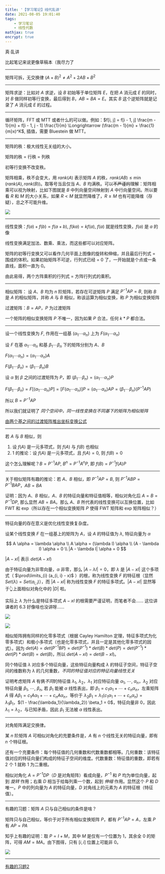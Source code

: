 ```yaml
---
title: '【学习笔记】线代乱讲'
date: 2021-08-05 19:01:40
tags:
    - 学习笔记
    - 线性代数
mathjax: true
encrypt: true
---
```


真·乱讲

比起笔记来说更像草稿本（我尽力了

---

矩阵可拆，无交换律 $(A + B)^2 \neq A^2 + 2AB + B^2$

---

矩阵求逆：比如对 $A$ 求逆，设 $B$ 初始等于单位矩阵 $E$，在把 $A$ 消元成 $E$ 的同时，对 $B$ 做同样初等行变换，最后得到 $B$，$AB = BA = E$。其实 $B$ 这个逆矩阵就是记录了 $A$ 消元成 $E$ 的过程。

---

循环矩阵，FFT 或 MTT 或者什么的可以做。例如：$f[i, j] = f[i - 1, j] \frac{m - 1}{m} + f[i - 1, j - 1] \frac{1}{m} \Longrightarrow (\frac{m - 1}{m} + \frac{1}{m}x)^K$, 插值，需要 Bluestein 做 MTT。

---

矩阵的秩：极大线性无关组的大小。

矩阵的秩 = 行秩 = 列秩

初等行变换不改变秩。

矩阵相乘，秩不会变大，用 $rank(A)$ 表示矩阵 $A$ 的秩，$rank(AB) \leq \min(rank(A), rank(B))$。取等号当且仅当 $A$、$B$ 均满秩。可以~~不严谨的~~理解：矩阵相乘可以视为映射，比如下图就是 $B$ 中列向量空间映射到 $A$ 中行向量空间。所以要看 $R$ 和 $M$ 的大小关系，如果 $R < M$ 就显然降维了，$R \geq M$ 也有可能降维（存疑），总之不可能升维。

![](https://pic1.zhimg.com/80/v2-d1d4bc9e806e1c60a625d1e7881b031c_1440w.jpg?source=1940ef5c)

---

线性变换：$f(a) + f(b) = f(a + b)$, $f(ka) = kf(a)$, $f(a)$ 就是线性变换，$f(a)$ 是 $a$ 的像

线性变换满足加法、数乘、乘法，而这些都可以对应矩阵。

矩阵的初等行变换又可以看作几何平面上图像的旋转和伸缩，并且最后行列式 = 围成的体积。如果初始矩阵不可逆，行列式已经 = 0 了，一开始就是个点或一条直线，面积一直为 0。

由此易得，两个方阵乘积的行列式 = 方阵行列式的乘积。

---

相似矩阵：
设 $A$、$B$ 均为 $n$ 阶矩阵，若存在可逆矩阵 $P$ 满足 $P^{-1} A P = B$, 则称 $B$ 是 $A$ 的相似矩阵，并称 $A$ 与 $B$ 相似，称该运算为相似变换，称 $P$ 为相似变换矩阵

过渡矩阵：$B = AP$，$P$ 为过渡矩阵

一个矩阵的相似变换矩阵 $P$ 不唯一，因为如果 $P$ 合法，任何 $k * P$ 都合法。

---

设一个线性变换为 $F$, 作用在一组基 $(\alpha_1 \cdots \alpha_n)$ 上为 $F(\alpha_1 \cdots \alpha_n)$

设 $F$ 在基 $\alpha_1 \cdots \alpha_n$ 和基 $\beta_1 \cdots \beta_n$ 下的矩阵分别为 $A$、$B$

$F(\alpha_1 \cdots \alpha_n) = (\alpha_1 \cdots \alpha_n) A$

$F(\beta_1 \cdots \beta_n) = (\beta_1 \cdots \beta_n) B$

设 $\alpha$ 到 $\beta$ 之间的过渡矩阵为 $P$，即 $(\beta_1 \cdots \beta_n) = (\alpha_1 \cdots \alpha_n)P$

$F(\beta_1 \cdots \beta_n) = F[(\alpha_1 \cdots \alpha_n)P] = [F(\alpha_1 \cdots \alpha_n)]P = (\alpha_1 \cdots \alpha_n) AP = (\beta_1 \cdots \beta_n) (P^{-1} A P)$

所以 $B = P^{-1} AP$

所以我们就证明了 *同个空间中，同一线性变换在不同基下的矩阵为相似矩阵*

[由两个基之间的过渡矩阵推出坐标变换公式](https://www.bilibili.com/read/cv4483838?from=articleDetail)

---

若 $A$ 与 $B$ 相似，则
1. 设 $f(A)$ 是一元多项式，则 $f(A)$ 与 $f(B)$ 也相似
2. 1 的推论：设 $f(A)$ 是一元多项式，且 $f(A) = 0$, 则 $f(B) = 0$

这个怎么理解呢？$B = P^{-1} A P$, $B^n = P^{-1} A^n P$, 即 $f(B) = P^{-1} f(A) P$

---

关于相似矩阵有趣的推论：若 $A$、$B$ 相似，即 $P^{-1} A P = B$, 则 $P^{-1} AB P = P^{-1} BA P$，$AB = BA$

证明：因为 $A$、$B$ 相似，$A$、$B$ 的特征向量和特征值相等，相似对角化后 $A = B = P^{-1} D P$, 那么显然 $AB = BA$。那么 $A$、$B$ 所代表的线性变换可以互换位置，比如 FWT 和 exp（所以存在一个相似变换矩阵 $P$ 使得 FWT 矩阵和 exp 矩阵相似？）

---

特征向量的存在意义是优化线性变换复杂度。

设某个线性变换 $F$ 在一组基上的矩阵为 $A$，设 $A$ 的特征值为 $\lambda$, 特征向量为 $\alpha$

$$
A \alpha = \lambda \alpha \\
A \alpha = (\lambda I) \alpha \\
(A - \lambda I) \alpha = 0 \\
|A - \lambda I| \alpha = 0
$$

$|A - x I|$ 表示 $det(A - x I)$

由于特征向量为非零向量，$\alpha$ 非零，那么 $|A - \lambda I| = 0$，即 $\lambda$ 是 $|A - x I|$ 这个多项式（ $\prod\limits_{i} (a_{i, i} - x)$ ）的根，称为线性变换 $F$ 的特征根（显然 $Set(\lambda) = Set(a_{i, i})$），而 $|A - x I|$ 称为线性变换 $F$ 的特征多项式。$|A - x I|$ 显然等于👆上面相似对角化中的 $|D|$ 啦。

实际上 $\lambda$ 为什么是特征多项式 $A - xI$ 的根需要严谨证明，而笔者不会…… 这位讲课者的 6.3 好像啥也没讲呀……

![](https://cdn.luogu.com.cn/upload/image_hosting/fysw150h.png)

![](https://cdn.luogu.com.cn/upload/image_hosting/1r319bi9.png)

相似矩阵拥有同样的化零多项式（根据 Cayley Hamilton 定理，特征多项式为化零多项式）和极小多项式（也是化零多项式，并且一定是其他化零多项式的因式）。因为 $det(A) = det(P^{-1} B P) = det(P^{-1}) * det(B) * det(P) = det(P^{-1}) * det(P) * det(B) = det(B)$，所以 $det(A - xI) = det(B - xI)$。

同个特征值 $\lambda$ 对应多个特征向量，这些特征向量构成 $\lambda$ 的特征子空间，特征子空间的维数称为 $\lambda$ 的几何重数，*不同的特征值对应的特征向量线性无关*

证明考虑矩阵 $A$ 有俩*不同*的特征值 $\lambda_1$, $\lambda_2$，$\lambda_1$ 对应特征向量 $\alpha_1$, $\cdots$, $\alpha_n$，$\lambda_2$ 对应特征向量 $\beta_1$, $\cdots$, $\beta_n$, 若 $\beta_1$ 能被 $\alpha$ 线性表出，即 $\beta_1 = c_1 \alpha_1 + \cdots + c_n \alpha_n$，左乘矩阵 $A$ 得 $A \beta_1 = c_1 A \alpha_1 + \cdots + c_n A \alpha_n$，等价于 $\lambda_2 \beta_1 = \lambda_1( c_1 \alpha_1 + \cdots + c_n \alpha_n ) = \lambda_1 \beta_1$，$(1 - \frac{\lambda_1}{\lambda_2}) \beta_1 = 0$，特征向量非 0，因此 $\lambda_1 = \lambda_2$，与已知矛盾，因此 $\beta_1$ 无法被 $\alpha$ 线性表出。

---

对角矩阵满足交换律。

某 $n$ 阶矩阵 $A$ 可相似对角化的充要条件是，$A$ 有 $n$ 个线性无关的特征向量，即有 $n$ 个特征根。

还有一个充要条件：每个特征值的几何重数和代数重数都相等。几何重数：该特征值对应的特征向量们构成的特征子空间的维度。代数重数：特征值的重数，即若有 2 个 1 就称 1 为二重根。

相似对角化 $A = P^{-1} D P$（$D$ 是对角矩阵）看成向量，$P^{-1}$ 和 $P$ 均为单位向量，起到 *旋转* 作用；右乘 $D$ 相当于给每列乘一个数，起到 *伸缩* 作用。显然这个 $P$ 和 $D$ 唯一。$P$ 中的列向量为 $A$ 的特征向量，$D$ 对角线上的元素为 $A$ 的特征根（特征值）。

---

有趣的习题：矩阵 $A$ 只与自己相似的条件是啥？

矩阵只与自己相似，等价于对于所有相似变换矩阵 $P$，都有 $P^{-1} A P = A$，左乘 $P$ 有 $AP = PA$

知乎上有趣的证明：取 $P = I + M$，其中 $M$ 是仅有一个位置为 $1$，其余全 $0$ 的矩阵，可得 $AM = MA$。由下图得，只有 $[i, i]$ 位置上可能非 $0$。

![](https://pic3.zhimg.com/80/v2-5021838c1425c4f74462b8c8db847156_1440w.jpg?source=1940ef5c)

---

[有趣的习题2](http://oi.nks.edu.cn/enerstatus/Problem/Details/2931)